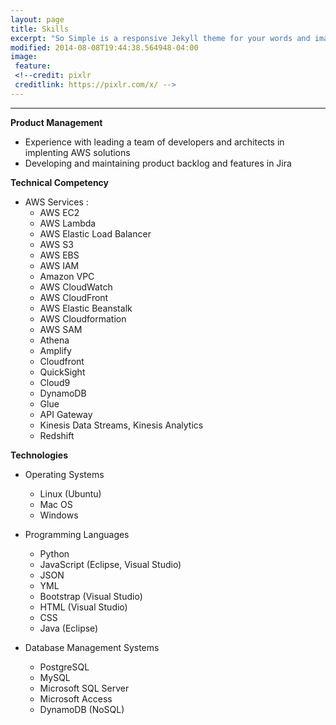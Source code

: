 ```yaml
---
layout: page
title: Skills
excerpt: "So Simple is a responsive Jekyll theme for your words and images."
modified: 2014-08-08T19:44:38.564948-04:00
image:
 feature: 
 <!--credit: pixlr
 creditlink: https://pixlr.com/x/ -->
---
```

<!--Looking for a simple, responsive, theme for your Jekyll powered blog? Well look no further. Here be **So Simple Theme**, the follow up to [**Minimal Mistakes**](http://mmistakes.github.io/minimal-mistakes) --- by designer slash illustrator [Michael Rose](http://mademistakes.com).-->

<hr/>

**Product Management**
  * Experience with leading a team of developers and architects in implenting AWS solutions
  * Developing and maintaining product backlog and features in Jira
  
  
**Technical Competency**
  * AWS Services :
     * AWS EC2
     * AWS Lambda
     * AWS Elastic Load Balancer
     * AWS S3
     * AWS EBS
     * AWS IAM
     * Amazon VPC
     * AWS CloudWatch
     * AWS CloudFront
     * AWS Elastic Beanstalk
     * AWS Cloudformation
     * AWS SAM
     * Athena
     * Amplify
     * Cloudfront
     * QuickSight
     * Cloud9
     * DynamoDB
     * Glue
     * API Gateway
     * Kinesis Data Streams, Kinesis Analytics
     * Redshift
     
     
**Technologies**
  * Operating Systems
     * Linux (Ubuntu)
     * Mac OS
     * Windows
     
  * Programming Languages
     * Python
     * JavaScript (Eclipse, Visual Studio)
     * JSON
     * YML
     * Bootstrap (Visual Studio)
     * HTML (Visual Studio)
     * CSS
     * Java (Eclipse)
     
  * Database Management Systems
     * PostgreSQL
     * MySQL
     * Microsoft SQL Server
     * Microsoft Access
     * DynamoDB (NoSQL)
     
     


[^1]: Example: *domain.com/category-name/post-title*
